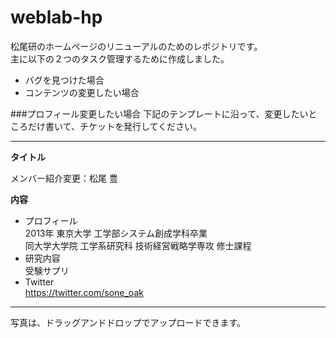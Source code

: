 weblab-hp
=========
松尾研のホームページのリニューアルのためのレポジトリです。  
主に以下の２つのタスク管理するために作成しました。

* バグを見つけた場合
* コンテンツの変更したい場合


###プロフィール変更したい場合
下記のテンプレートに沿って、変更したいところだけ書いて、チケットを発行してください。
***
**タイトル**

メンバー紹介変更：松尾 豊 

**内容**  
* プロフィール  
2013年 東京大学 工学部システム創成学科卒業  
同大学大学院 工学系研究科 技術経営戦略学専攻 修士課程  
* 研究内容  
受験サプリ  
* Twitter  
https://twitter.com/sone_oak  

***

写真は、ドラッグアンドドロップでアップロードできます。
